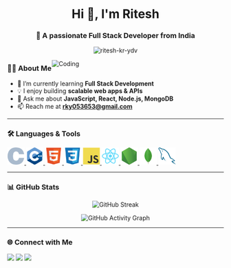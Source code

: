 <h1 align="center">Hi 👋, I'm Ritesh</h1>
<h3 align="center">🚀 A passionate Full Stack Developer from India</h3>

<p align="center">
  <img src="https://komarev.com/ghpvc/?username=ritesh-kr-ydv&label=Profile%20views&color=0e75b6&style=flat" alt="ritesh-kr-ydv" />
</p>

<img align="right" alt="Coding" width="400" src="https://cdn.dribbble.com/users/730703/screenshots/6581243/avento.gif" />

### 👨‍💻 About Me  
- 🌱 I’m currently learning **Full Stack Development**  
- 💡 I enjoy building **scalable web apps & APIs**  
- 💬 Ask me about **JavaScript, React, Node.js, MongoDB**  
- 📫 Reach me at **rky053653@gmail.com**  

---

### 🛠️ Languages & Tools  
<p align="left">
  <a href="https://www.cprogramming.com/" target="_blank"> <img src="https://raw.githubusercontent.com/devicons/devicon/master/icons/c/c-original.svg" alt="C" width="40" height="40"/> </a>
  <a href="https://www.w3schools.com/cpp/" target="_blank"> <img src="https://raw.githubusercontent.com/devicons/devicon/master/icons/cplusplus/cplusplus-original.svg" alt="C++" width="40" height="40"/> </a>
  <a href="https://www.w3.org/html/" target="_blank"> <img src="https://raw.githubusercontent.com/devicons/devicon/master/icons/html5/html5-original.svg" alt="HTML" width="40" height="40"/> </a>
  <a href="https://www.w3schools.com/css/" target="_blank"> <img src="https://raw.githubusercontent.com/devicons/devicon/master/icons/css3/css3-original.svg" alt="CSS" width="40" height="40"/> </a>
  <a href="https://developer.mozilla.org/en-US/docs/Web/JavaScript" target="_blank"> <img src="https://raw.githubusercontent.com/devicons/devicon/master/icons/javascript/javascript-original.svg" alt="JavaScript" width="40" height="40"/> </a>
  <a href="https://reactjs.org/" target="_blank"> <img src="https://raw.githubusercontent.com/devicons/devicon/master/icons/react/react-original.svg" alt="React" width="40" height="40"/> </a>
  <a href="https://nodejs.org/" target="_blank"> <img src="https://raw.githubusercontent.com/devicons/devicon/master/icons/nodejs/nodejs-original.svg" alt="Node.js" width="40" height="40"/> </a>
  <a href="https://www.mongodb.com/" target="_blank"> <img src="https://raw.githubusercontent.com/devicons/devicon/master/icons/mongodb/mongodb-original.svg" alt="MongoDB" width="40" height="40"/> </a>
  <a href="https://www.mysql.com/" target="_blank"> <img src="https://raw.githubusercontent.com/devicons/devicon/master/icons/mysql/mysql-original.svg" alt="MySQL" width="40" height="40"/> </a>
</p>

---

### 📊 GitHub Stats  


<p align="center">
  <img src="https://streak-stats.demolab.com?user=ritesh-kr-ydv&theme=tokyonight&hide_border=true" alt="GitHub Streak" />
</p>

<p align="center">
  <img src="https://github-readme-activity-graph.vercel.app/graph?username=ritesh-kr-ydv&theme=tokyo-night" alt="GitHub Activity Graph" />
</p>

---

### 🌐 Connect with Me  
<p align="left">
  <a href="mailto:rky053653@gmail.com"><img src="https://img.shields.io/badge/Gmail-D14836?style=for-the-badge&logo=gmail&logoColor=white"></a>
  <a href="https://linkedin.com/in/" target="blank"><img src="https://img.shields.io/badge/LinkedIn-0077B5?style=for-the-badge&logo=linkedin&logoColor=white"></a>
  <a href="https://github.com/ritesh-kr-ydv" target="blank"><img src="https://img.shields.io/badge/GitHub-000000?style=for-the-badge&logo=github&logoColor=white"></a>
</p>
